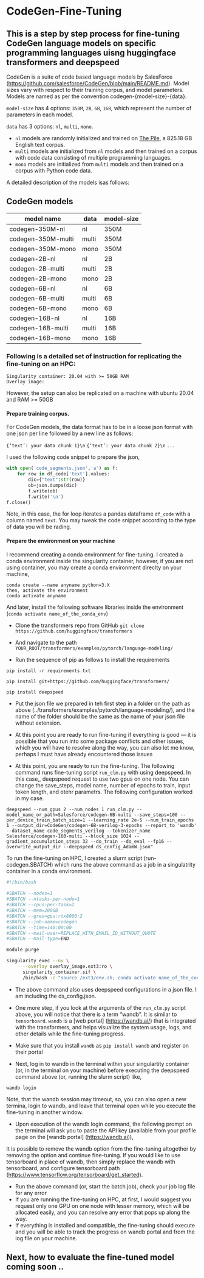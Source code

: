 # CodeGen-Fine-Tuning

## This is a step by step process for fine-tuning CodeGen language models on specific programming languages uisng huggingface transformers and deepspeed

CodeGen is a suite of code based language models by SalesForce (https://github.com/salesforce/CodeGen/blob/main/README.md). Model sizes vary with respect to their training corpus, and model parameters. Models are named as per the convention codegen-{model-size}-{data}.

`model-size` has 4 options: `350M`, `2B`, `6B`, `16B`, which represent the number of parameters in each model.

`data` has 3 options: `nl`, `multi`, `mono`.

* `nl` models are randomly initialized and trained on [The Pile](https://github.com/EleutherAI/the-pile), a 825.18 GB English text corpus.
* `multi` models are initialized from `nl` models and then trained on a corpus with code data consisting of multiple programming languages.
* `mono` models are initialized from `multi` models and then trained on a corpus with Python code data.

A detailed description of the models isas follows:

## CodeGen models

| model name | data | model-size|
| ------ | ----------- |--------|
| codegen-350M-nl   | nl |350M|
| codegen-350M-multi  | multi | 350M |
| codegen-350M-mono    | mono| 350M|
|codegen-2B-nl       | nl| 2B|
|codegen-2B-multi      |multi| 2B|
|codegen-2B-mono       |mono| 2B|
|codegen-6B-nl       |nl|6B|
|codegen-6B-multi      |multi|6B|
|codegen-6B-mono       |mono|6B|
|codegen-16B-nl      |nl|16B|
|codegen-16B-multi       |multi|16B|
|codegen-16B-mono      |mono|16B|



### Following is a detailed set of instruction for replicating the fine-tuning on an HPC:

```
Singularity container: 20.04 with >= 50GB RAM
Overlay image: 
```

However, the setup can also be replicated on a machine with ubuntu 20.04 and RAM >= 50GB



#### Prepare training corpus. 

For CodeGen models, the data format has to be in a loose json format with one json per line followed by a new line as follows:

`{‘text’: your data chunk 1}\n`
`{‘text’: your data chunk 2}\n`
`...`
 
I used the following code snippet to prepare the json,

```python
with open('code_segments.json','a') as f:
    for row in df_code['text'].values:
        dic={"text":str(row)}
        ob=json.dumps(dic)
        f.write(ob)
        f.write('\n')
f.close()
```
Note, in this case, the for loop iterates a pandas dataframe `df_code` with a column named `text`. You may tweak the code snippet according to the type of data you will be rading.

#### Prepare the environment on your machine 

I recommend creating a conda environment for fine-tuning. I created a conda environment inside the singularity container, however, if you are not using container, you may create a conda environment direclty on your machine,

```
conda create --name anyname python=3.X
then, activate the environment
conda activate anyname
```

And later, install the following software libraries inside the environment (`conda activate name_of_the_conda_env`)

+ Clone the transformers repo from GitHub
```git clone https://github.com/huggingface/transformers```

+ And navigate to the path `YOUR_ROOT/transformers/examples/pytorch/language-modeling/`
+ Run the sequence of pip as follows to install the requirements
```
pip install -r requirements.txt
```

```
pip install git+https://github.com/huggingface/transformers/
```
```
pip install deepspeed
```

+ Put the json file we prepared in teh first step in a folder on the path as above (../transformers/examples/pytorch/language-modeling/), and the name of the folder should be the same as the name of your json file without extension.
+ At this point you are ready to run fine-tuning if everything is good — it is possible that you run into some package conflicts and other issues, which you will have to resolve along the way, you can also let me know, perhaps I must have already encountered those issues

+ At this point, you are ready to run the fine-tuning. The following command runs fine-tuning script `run_clm.py` with using deepspeed. In this case,, deepspeed request to use two gpus on one node. You can change the save_steps, model name, number of epochs to train, input token length, and otehr parametrs. The following configuration worked in my case.

```
deepspeed --num_gpus 2 --num_nodes 1 run_clm.py --model_name_or_path=Salesforce/codegen-6B-multi --save_steps=100 --per_device_train_batch_size=1 --learning_rate 2e-5 --num_train_epochs 1 --output_dir=CodeGen/codegen-6B-verilog-3-epochs --report_to 'wandb' --dataset_name code_segments_verilog --tokenizer_name Salesforce/codegen-16B-multi --block_size 1024 --gradient_accumulation_steps 32 --do_train --do_eval --fp16 --overwrite_output_dir --deepspeed ds_config_AdamW.json"
```

To run the fine-tuning on HPC, I created a slurm script (run-codegen.SBATCH) which runs the above command as a job in a singulatrity container in a conda environment. 

``` bash
#!/bin/bash
  
#SBATCH --nodes=1
#SBATCH --ntasks-per-node=1
#SBATCH --cpus-per-task=2
#SBATCH --mem=200GB
#SBATCH --gres=gpu:rtx8000:2
#SBATCH --job-name=codegen
#SBATCH --time=140:00:00
#SBATCH --mail-user=REPLACE_WITH_EMAIL_ID_WITHOUT_QUOTE
#SBATCH --mail-type=END

module purge

singularity exec --nv \
      --overlay overlay_image.ext3:ro \
      singularity_container.sif \
      /bin/bash -c "source /ext3/env.sh; conda activate name_of_the_conda_env; deepspeed --num_gpus 2 --num_nodes 1 run_clm.py --model_name_or_path=Salesforce/codegen-6B-multi --save_steps=100 --per_device_train_batch_size=1 --learning_rate 2e-5 --num_train_epochs 1 --output_dir=CodeGen/codegen-6B-verilog-3-epochs --report_to 'wandb' --dataset_name code_segments --tokenizer_name Salesforce/codegen-16B-multi --block_size 1024 --gradient_accumulation_steps 32 --do_train --do_eval --fp16 --overwrite_output_dir --deepspeed ds_config.json" > cat log_file.txt
```

+ The above command also uses deepspeed configurations in a json file. I am including the ds_config.json.


+ One more step, if you look at the arguments of the `run_clm.py` script above, you will notice that there is a term “wandb”. It is similar to `tensorboard`. `wandb` is a [web portal] (https://wandb.ai/) that is integrated with the transformers, and helps visualize the system usage, logs, and other details while the fine-tuning progress.
+ Make sure that you install `wandb` as `pip install wandb` and register on their portal 
+ Next, log in to wandb in the terminal within your singulartity container (or, in the terminal on your machine) before executing the deepspeed command above (or, running the slurm script) like,

```wandb login```

Note, that the wandb session may timeout, so, you can also open a new termina, login to wandb, and leave that terminal open while you execute the fine-tuning in another window.

+ Upon execution of the wandb login command, the following prompt on the terminal will ask you to paste the API key (available from your profile page on the [wandb portal] (https://wandb.ai)),
 
It is possible to remove the wandb option from the fine-tuning altogether by removing the option and continue fine-tuning. If you would like to use tensorboard in place of wandb, then simply replace the wandb with tensorboard, and configure tensorboard path (https://www.tensorflow.org/tensorboard/get_started).

+ Run the above command (or, start the batch job), check your job log file for any error
+ If you are running the fine-tuning on HPC, at first, I would suggest you request only one GPU on one node with lesser memory, which will be allocated easily, and you can resolve any error that pops up along the way.
+ If everything is installed and compatible, the fine-tuning should execute and you will be able to track the progress on wandb portal and from the log file on your machine.

## Next, how to evaluate the fine-tuned model coming soon .. 

